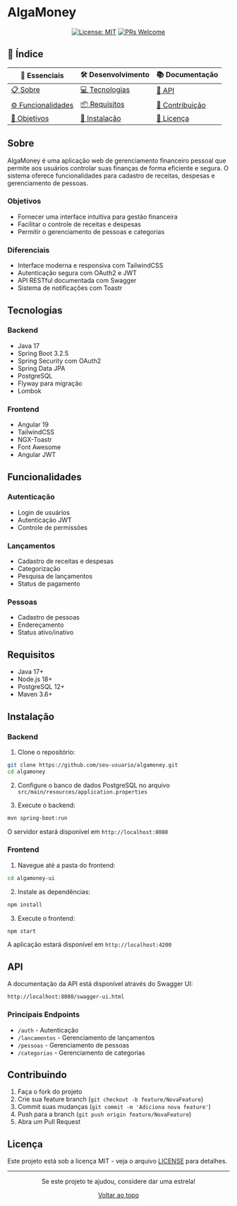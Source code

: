 # AlgaMoney

<div align="center">

[![License: MIT](https://img.shields.io/badge/License-MIT-yellow.svg)](https://opensource.org/licenses/MIT)
[![PRs Welcome](https://img.shields.io/badge/PRs-welcome-brightgreen.svg?style=flat-square)](http://makeapullrequest.com)

</div>

## 📑 Índice

<div align="center">

| 🌟 Essenciais | 🛠️ Desenvolvimento | 📚 Documentação |
|--------------|-------------------|----------------|
| [📋 Sobre](#-sobre) | [💻 Tecnologias](#-tecnologias) | [📖 API](#-api) |
| [⚙️ Funcionalidades](#%EF%B8%8F-funcionalidades) | [📦 Requisitos](#-requisitos) | [🤝 Contribuição](#-contribuindo) |
| [🎯 Objetivos](#-objetivos) | [🔧 Instalação](#-instalação) | [📄 Licença](#-licença) |

</div>

## Sobre

AlgaMoney é uma aplicação web de gerenciamento financeiro pessoal que permite aos usuários controlar suas finanças de forma eficiente e segura. O sistema oferece funcionalidades para cadastro de receitas, despesas e gerenciamento de pessoas.

### Objetivos

- Fornecer uma interface intuitiva para gestão financeira
- Facilitar o controle de receitas e despesas
- Permitir o gerenciamento de pessoas e categorias

### Diferenciais

- Interface moderna e responsiva com TailwindCSS
- Autenticação segura com OAuth2 e JWT
- API RESTful documentada com Swagger
- Sistema de notificações com Toastr

## Tecnologias

### Backend
- Java 17
- Spring Boot 3.2.5
- Spring Security com OAuth2
- Spring Data JPA
- PostgreSQL
- Flyway para migração
- Lombok

### Frontend
- Angular 19
- TailwindCSS
- NGX-Toastr
- Font Awesome
- Angular JWT

## Funcionalidades

### Autenticação
- Login de usuários
- Autenticação JWT
- Controle de permissões

### Lançamentos
- Cadastro de receitas e despesas
- Categorização
- Pesquisa de lançamentos
- Status de pagamento

### Pessoas
- Cadastro de pessoas
- Endereçamento
- Status ativo/inativo

## Requisitos

- Java 17+
- Node.js 18+
- PostgreSQL 12+
- Maven 3.6+

## Instalação

### Backend

1. Clone o repositório:
```bash
git clone https://github.com/seu-usuario/algamoney.git
cd algamoney
```

2. Configure o banco de dados PostgreSQL no arquivo `src/main/resources/application.properties`

3. Execute o backend:
```bash
mvn spring-boot:run
```

O servidor estará disponível em `http://localhost:8080`

### Frontend

1. Navegue até a pasta do frontend:
```bash
cd algamoney-ui
```

2. Instale as dependências:
```bash
npm install
```

3. Execute o frontend:
```bash
npm start
```

A aplicação estará disponível em `http://localhost:4200`

## API

A documentação da API está disponível através do Swagger UI:
```
http://localhost:8080/swagger-ui.html
```

### Principais Endpoints
- `/auth` - Autenticação
- `/lancamentos` - Gerenciamento de lançamentos
- `/pessoas` - Gerenciamento de pessoas
- `/categorias` - Gerenciamento de categorias

## Contribuindo

1. Faça o fork do projeto
2. Crie sua feature branch (`git checkout -b feature/NovaFeature`)
3. Commit suas mudanças (`git commit -m 'Adiciona nova feature'`)
4. Push para a branch (`git push origin feature/NovaFeature`)
5. Abra um Pull Request

## Licença

Este projeto está sob a licença MIT - veja o arquivo [LICENSE](LICENSE) para detalhes.

---

<div align="center">

 Se este projeto te ajudou, considere dar uma estrela!

[ Voltar ao topo](#algamoney)

</div>
